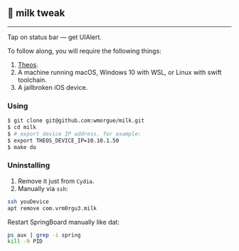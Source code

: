## 🥛 milk tweak
---

Tap on status bar — get UIAlert.


To follow along, you will require the following things:

1. [Theos].
2. A machine running macOS, Windows 10 with WSL, or Linux with swift toolchain.
3. A jailbroken iOS device.


### Using

```bash
$ git clone git@github.com:wmorgue/milk.git
$ cd milk
$ # export device IP address, for example:
$ export THEOS_DEVICE_IP=10.10.1.50
$ make do
```


[Theos]: https://github.com/theos/theos/wiki/Installation

### Uninstalling

1. Remove it just from `Cydia`.
2. Manually via `ssh`:

```bash
ssh youDevice
apt remove com.vrm0rgu3.milk
```

Restart SpringBoard manually like dat:

```bash
ps aux | grep -i spring
kill -9 PID
```
